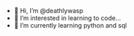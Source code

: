- 👋 Hi, I’m @deathlywasp
- 👀 I’m interested in learning to code...
- 🌱 I’m currently learning python and sql

<!---
deathlywasp/deathlywasp is a ✨ special ✨ repository because its `README.md` (this file) appears on your GitHub profile.
You can click the Preview link to take a look at your changes.
--->
